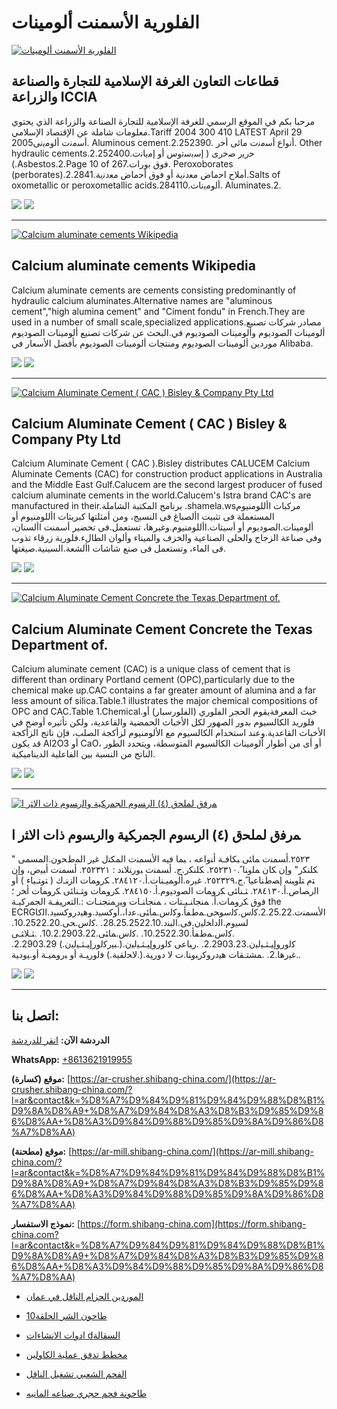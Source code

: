 # الفلورية الأسمنت ألومينات

<a href="https://swt.shibang-china.com/?l=ar&img&k=%D8%A7%D9%84%D9%81%D9%84%D9%88%D8%B1%D9%8A%D8%A9+%D8%A7%D9%84%D8%A3%D8%B3%D9%85%D9%86%D8%AA+%D8%A3%D9%84%D9%88%D9%85%D9%8A%D9%86%D8%A7%D8%AA" target="_blank">![الفلورية الأسمنت ألومينات](http://static.shibang-china.com/all-800x300/1038.jpg)</a>

## قطاعات التعاون الغرفة الإسلامية للتجارة والصناعة والزراعة ICCIA
مرحبا بكم في الموقع الرسمي للغرفة الإسلامية للتجارة الصناعة والزراعة الذي يحتوي معلومات شاملة عن الإقتصاد الإسلامي.Tariff 2004 300 410 LATEST April 29 2005أﺳﻣﻧت أﻟوﻣﻳﻧﻰ. Aluminous cement.2.252390. أﻧواع أﺳﻣﻧت ﻣﺎﺋﻰ أﺧر. Other hydraulic cements.2.252400.ﺣرﻳر ﺻﺧرى ( إﺳﺑﺳﺗوس أو إﻣﻳﺎﻧت ).Asbestos.2.Page 10 of 267.ﻓوق ﺑورات. Peroxoborates (perborates).2.2841.أﻣﻼح اﺣﻣﺎض ﻣﻌدﻧﻳﺔ أو ﻓوق أﺣﻣﺎض ﻣﻌدﻧﻳﺔ.Salts of oxometallic or peroxometallic acids.284110.أﻟوﻣﻳﻧﺎت. Aluminates.2.


<a href="https://whatsapp.shibangsoft.com/WhatsApp.php" target="_blank" title="WhatsApp">![](http://static.shibang-china.com/icon/whatsapp.png)</a> <a href="https://swt.shibang-china.com/?l=ar&icon&k=%D8%A7%D9%84%D9%81%D9%84%D9%88%D8%B1%D9%8A%D8%A9+%D8%A7%D9%84%D8%A3%D8%B3%D9%85%D9%86%D8%AA+%D8%A3%D9%84%D9%88%D9%85%D9%8A%D9%86%D8%A7%D8%AA" target="_blank">![](http://static.shibang-china.com/icon/chat-ar.png)</a>

---

<a href="https://swt.shibang-china.com/?l=ar&img&k=%D8%A7%D9%84%D9%81%D9%84%D9%88%D8%B1%D9%8A%D8%A9+%D8%A7%D9%84%D8%A3%D8%B3%D9%85%D9%86%D8%AA+%D8%A3%D9%84%D9%88%D9%85%D9%8A%D9%86%D8%A7%D8%AA" target="_blank">![Calcium aluminate cements Wikipedia](http://static.shibang-china.com/all-800x300/1395.jpg)</a>

## Calcium aluminate cements Wikipedia
Calcium aluminate cements are cements consisting predominantly of hydraulic calcium aluminates.Alternative names are &quot;aluminous cement&quot;,&quot;high alumina cement&quot; and &quot;Ciment fondu&quot; in French.They are used in a number of small scale,specialized applications.مصادر شركات تصنيع ألومينات الصوديوم وألومينات الصوديوم في.البحث عن شركات تصنيع ألومينات الصوديوم موردين ألومينات الصوديوم ومنتجات ألومينات الصوديوم بأفضل الأسعار في Alibaba.


<a href="https://whatsapp.shibangsoft.com/WhatsApp.php" target="_blank" title="WhatsApp">![](http://static.shibang-china.com/icon/whatsapp.png)</a> <a href="https://swt.shibang-china.com/?l=ar&icon&k=%D8%A7%D9%84%D9%81%D9%84%D9%88%D8%B1%D9%8A%D8%A9+%D8%A7%D9%84%D8%A3%D8%B3%D9%85%D9%86%D8%AA+%D8%A3%D9%84%D9%88%D9%85%D9%8A%D9%86%D8%A7%D8%AA" target="_blank">![](http://static.shibang-china.com/icon/chat-ar.png)</a>

---

<a href="https://swt.shibang-china.com/?l=ar&img&k=%D8%A7%D9%84%D9%81%D9%84%D9%88%D8%B1%D9%8A%D8%A9+%D8%A7%D9%84%D8%A3%D8%B3%D9%85%D9%86%D8%AA+%D8%A3%D9%84%D9%88%D9%85%D9%8A%D9%86%D8%A7%D8%AA" target="_blank">![Calcium Aluminate Cement ( CAC ) Bisley &amp; Company Pty Ltd](http://static.shibang-china.com/all-800x300/183.jpg)</a>

## Calcium Aluminate Cement ( CAC ) Bisley &amp; Company Pty Ltd
Calcium Aluminate Cement ( CAC ).Bisley distributes CALUCEM Calcium Aluminate Cements (CAC) for construction product applications in Australia and the Middle East Gulf.Calucem are the second largest producer of fused calcium aluminate cements in the world.Calucem&#39;s Istra brand CAC&#39;s are manufactured in their.برنامج المكتبة الشاملة .shamela.wsمركبات األلومنيوم المستعملة فى تثبيت األصباغ فى النسيج، ومن أمثلتها كبريتات األلومنيوم أو ألومينات.الصوديوم أو أسيتات.األلومنيوم.وغيرها، تستعمل.فى تحضير أسمنت األسنان، وفى صناعة الزجاج والحلى الصناعية والخزف والميناء وألوان الطالء.فلورية زرقاء تذوب فى الماء، وتستعمل فى صنع شاشات األشعة.السينية.صيغتها.


<a href="https://whatsapp.shibangsoft.com/WhatsApp.php" target="_blank" title="WhatsApp">![](http://static.shibang-china.com/icon/whatsapp.png)</a> <a href="https://swt.shibang-china.com/?l=ar&icon&k=%D8%A7%D9%84%D9%81%D9%84%D9%88%D8%B1%D9%8A%D8%A9+%D8%A7%D9%84%D8%A3%D8%B3%D9%85%D9%86%D8%AA+%D8%A3%D9%84%D9%88%D9%85%D9%8A%D9%86%D8%A7%D8%AA" target="_blank">![](http://static.shibang-china.com/icon/chat-ar.png)</a>

---

<a href="https://swt.shibang-china.com/?l=ar&img&k=%D8%A7%D9%84%D9%81%D9%84%D9%88%D8%B1%D9%8A%D8%A9+%D8%A7%D9%84%D8%A3%D8%B3%D9%85%D9%86%D8%AA+%D8%A3%D9%84%D9%88%D9%85%D9%8A%D9%86%D8%A7%D8%AA" target="_blank">![Calcium Aluminate Cement Concrete the Texas Department of.](http://static.shibang-china.com/all-800x300/52.jpg)</a>

## Calcium Aluminate Cement Concrete the Texas Department of.
Calcium aluminate cement (CAC) is a unique class of cement that is different than ordinary Portland cement (OPC),particularly due to the chemical make up.CAC contains a far greater amount of alumina and a far less amount of silica.Table.1 illustrates the major chemical compositions of OPC and CAC.Table 1.Chemical.خبث المعرفةيقوم الحجر الفلوري (الفلورسبار) أو فلوريد الكالسيوم بدور الصهور لكل الأخباث الحمضية والقاعدية، ولكن تأثيره أوضح في الأخباث القاعدية.وعند استخدام الكالسيوم مع الألومنيوم لزأكجة الصلب، فإن ناتج الزأكجة قد يكون Al2O3 أو CaO، أو أى من أطوار ألومينات الكالسيوم المتوسطة، ويتحدد الطور الناتج من النسبة بين الفاعلية الديناميكية.


<a href="https://whatsapp.shibangsoft.com/WhatsApp.php" target="_blank" title="WhatsApp">![](http://static.shibang-china.com/icon/whatsapp.png)</a> <a href="https://swt.shibang-china.com/?l=ar&icon&k=%D8%A7%D9%84%D9%81%D9%84%D9%88%D8%B1%D9%8A%D8%A9+%D8%A7%D9%84%D8%A3%D8%B3%D9%85%D9%86%D8%AA+%D8%A3%D9%84%D9%88%D9%85%D9%8A%D9%86%D8%A7%D8%AA" target="_blank">![](http://static.shibang-china.com/icon/chat-ar.png)</a>

---

<a href="https://swt.shibang-china.com/?l=ar&img&k=%D8%A7%D9%84%D9%81%D9%84%D9%88%D8%B1%D9%8A%D8%A9+%D8%A7%D9%84%D8%A3%D8%B3%D9%85%D9%86%D8%AA+%D8%A3%D9%84%D9%88%D9%85%D9%8A%D9%86%D8%A7%D8%AA" target="_blank">![ﻤﺭﻓﻕ ﻟﻤﻠﺤﻕ (٤) ﺍﻟﺭﺴﻭﻡ ﺍﻟﺠﻤﺭﻜﻴﺔ ﻭﺍﻟﺭﺴﻭﻡ ﺫﺍﺕ ﺍﻻﺜﺭ ﺍ](http://static.shibang-china.com/all-800x300/660.jpg)</a>

## ﻤﺭﻓﻕ ﻟﻤﻠﺤﻕ (٤) ﺍﻟﺭﺴﻭﻡ ﺍﻟﺠﻤﺭﻜﻴﺔ ﻭﺍﻟﺭﺴﻭﻡ ﺫﺍﺕ ﺍﻻﺜﺭ ﺍ
٢٥٢٣.ﺃﺴﻤﻨﺕ ﻤﺎﺌﻰ ﺒﻜﺎﻓـﺔ ﺃﻨﻭﺍﻋﻪ ، ﺒﻤﺎ ﻓﻴﻪ ﺍﻷﺴﻤﻨﺕ ﺍﻟﻤﻜﺘل ﻏﻴﺭ ﺍﻟﻤﻁﺤﻭﻥ.ﺍﻟﻤﺴﻤﻰ &quot; ﻜﻠﻨﻜﺭ&quot; ﻭﺇﻥ ﻜﺎﻥ ﻤﻠﻭﻨﺎﹰ.٢٥٢٣١٠. ﻜﻠﻨﻜﺭ.ﺝ. ﺃﺴﻤﻨﺕ ﺒﻭﺭﺘﻼﻨﺩ : ٢٥٢٣٢١. ﺃﺴﻤﻨﺕ ﺃﺒﻴﺽ، ﻭﺇﻥ ﺘﻡ ﺘﻠﻭﻴﻨﻪ ﺇﺼﻁﻨﺎﻋﻴﺎﹰ.ﺝ.٢٥٢٣٢٩. ﻏﻴﺭﻩ.ﺃﻟﻭﻤﻴـﻨﺎﺕ.ﺃ.٢٨٤١٢٠. ﻜﺭﻭﻤﺎﺕ ﺍﻟﺯﻨـﻙ ( ﺘﻭﺘـﻴﺎﺀ ) ﺃﻭ ﺍﻟﺭﺼﺎﺹ.ﺃ.٢٨٤١٣٠. ﺜـﻨﺎﺌﻰ ﻜﺭﻭﻤﺎﺕ ﺍﻟﺼﻭﺩﻴﻭﻡ.ﺃ.٢٨٤١٥٠. ﻜﺭﻭﻤﺎﺕ ﻭﺜـﻨﺎﺌﻰ ﻜﺭﻭﻤﺎﺕ ﺃﺨﺭ ؛ ﻓﻭﻕ ﻜﺭﻭﻤﺎﺕ.ﺃ. ﻤﻨﺠﺎﻨـﻴـﺘﺎﺕ ، ﻤﻨﺠﺎﻨـﺎﺕ ﻭﺒﺭﻤﻨﺠﻨـﺎﺕ :.اﻟﺘﻌرﻴﻔـﺔ اﻟﺠﻤرﮐﻴـﺔ the ECRGاﻷﺴﻤﻨت.2.25.22.ﮐﻟس.ﮐﻟسوﺤﯽ.ﻤطﻔﺄ.وﮐﻟس.ﻤﺎﺌﯽ.ﻋدا،.أوﮐﺴﻴد.وﻫﻴدروﮐﺴﻴد.اﻟﮐﺎﻟﺴﻴوم.اﻟداﺨﻟﻴن.ﻓﯽ.اﻟﺒﻨد.28.25.2522.10. .ﮐﻟس.ﺤﯽ.10.2522.20. .ﮐﻟس.ﻤطﻔﺄ.10.2522.30. .ﮐﻟس.ﻤﺎﺌﯽ.10.2.2903.22. .ﺜـﻼﺜـﯽ ﮐﻟوروإﻴـﺜـﻴﻟﻴن.2.2903.23. .رﺒﺎﻋﯽ ﮐﻟوروإﻴـﺜـﻴﻟﻴن.(.ﺒﻴرﮐﻟورإﻴـﺜـﻴﻟﻴن.) 2.2903.29. .ﻏﻴرﻫﺎ.2. .ﻤﺸﺘـﻘﺎت ﻫﻴدروﮐرﺒوﻨﺎ.ت ﻻ دورﻴﺔ.(.ﻻﺤﻟﻘﻴﺔ.) ﻓﻟورﻴـﺔ أو ﺒروﻤﻴـﺔ أو.ﻴودﻴﺔ.


<a href="https://whatsapp.shibangsoft.com/WhatsApp.php" target="_blank" title="WhatsApp">![](http://static.shibang-china.com/icon/whatsapp.png)</a> <a href="https://swt.shibang-china.com/?l=ar&icon&k=%D8%A7%D9%84%D9%81%D9%84%D9%88%D8%B1%D9%8A%D8%A9+%D8%A7%D9%84%D8%A3%D8%B3%D9%85%D9%86%D8%AA+%D8%A3%D9%84%D9%88%D9%85%D9%8A%D9%86%D8%A7%D8%AA" target="_blank">![](http://static.shibang-china.com/icon/chat-ar.png)</a>

---
## اتصل بنا:

**الدردشة الآن:** [انقر للدردشة](https://swt.shibang-china.com?l=ar&contact&k=%D8%A7%D9%84%D9%81%D9%84%D9%88%D8%B1%D9%8A%D8%A9+%D8%A7%D9%84%D8%A3%D8%B3%D9%85%D9%86%D8%AA+%D8%A3%D9%84%D9%88%D9%85%D9%8A%D9%86%D8%A7%D8%AA)

**WhatsApp:**  [+8613621919955](https://whatsapp.shibangsoft.com/WhatsApp.php)

**موقع (كسارة):** [https://ar-crusher.shibang-china.com/](https://ar-crusher.shibang-china.com/?l=ar&contact&k=%D8%A7%D9%84%D9%81%D9%84%D9%88%D8%B1%D9%8A%D8%A9+%D8%A7%D9%84%D8%A3%D8%B3%D9%85%D9%86%D8%AA+%D8%A3%D9%84%D9%88%D9%85%D9%8A%D9%86%D8%A7%D8%AA)

**موقع (مطحنة):** [https://ar-mill.shibang-china.com/](https://ar-mill.shibang-china.com/?l=ar&contact&k=%D8%A7%D9%84%D9%81%D9%84%D9%88%D8%B1%D9%8A%D8%A9+%D8%A7%D9%84%D8%A3%D8%B3%D9%85%D9%86%D8%AA+%D8%A3%D9%84%D9%88%D9%85%D9%8A%D9%86%D8%A7%D8%AA)

**نموذج الاستفسار:** [https://form.shibang-china.com](https://form.shibang-china.com?l=ar&contact&k=%D8%A7%D9%84%D9%81%D9%84%D9%88%D8%B1%D9%8A%D8%A9+%D8%A7%D9%84%D8%A3%D8%B3%D9%85%D9%86%D8%AA+%D8%A3%D9%84%D9%88%D9%85%D9%8A%D9%86%D8%A7%D8%AA)

* [الموردين الحزام الناقل في عمان](../24/%D8%A7%D9%84%D9%85%D9%88%D8%B1%D8%AF%D9%8A%D9%86%20%D8%A7%D9%84%D8%AD%D8%B2%D8%A7%D9%85%20%D8%A7%D9%84%D9%86%D8%A7%D9%82%D9%84%20%D9%81%D9%8A%20%D8%B9%D9%85%D8%A7%D9%86.md)

* [طاحون الشر الحلقة10](../22/%D8%B7%D8%A7%D8%AD%D9%88%D9%86%20%D8%A7%D9%84%D8%B4%D8%B1%20%D8%A7%D9%84%D8%AD%D9%84%D9%82%D8%A910.md)

* [ادوات الانشاءات dالسقالة](../21/%D8%A7%D8%AF%D9%88%D8%A7%D8%AA%20%D8%A7%D9%84%D8%A7%D9%86%D8%B4%D8%A7%D8%A1%D8%A7%D8%AA%20d%D8%A7%D9%84%D8%B3%D9%82%D8%A7%D9%84%D8%A9.md)

* [مخطط تدفق عملية الكاولين](../25/%D9%85%D8%AE%D8%B7%D8%B7%20%D8%AA%D8%AF%D9%81%D9%82%20%D8%B9%D9%85%D9%84%D9%8A%D8%A9%20%D8%A7%D9%84%D9%83%D8%A7%D9%88%D9%84%D9%8A%D9%86.md)

* [الفحم الشعبي تشغيل الناقل](../22/%D8%A7%D9%84%D9%81%D8%AD%D9%85%20%D8%A7%D9%84%D8%B4%D8%B9%D8%A8%D9%8A%20%D8%AA%D8%B4%D8%BA%D9%8A%D9%84%20%D8%A7%D9%84%D9%86%D8%A7%D9%82%D9%84.md)

* [طاحونة فحم حجري صناعه المانيه](../22/%D8%B7%D8%A7%D8%AD%D9%88%D9%86%D8%A9%20%D9%81%D8%AD%D9%85%20%D8%AD%D8%AC%D8%B1%D9%8A%20%D8%B5%D9%86%D8%A7%D8%B9%D9%87%20%D8%A7%D9%84%D9%85%D8%A7%D9%86%D9%8A%D9%87.md)